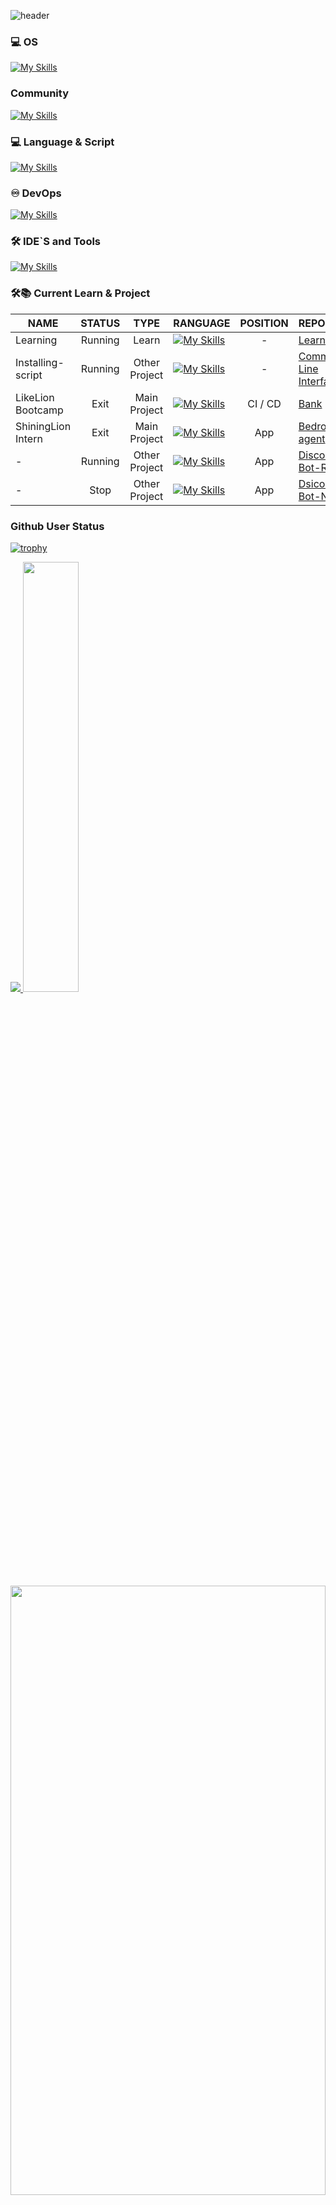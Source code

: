![header](https://capsule-render.vercel.app/api?type=waving&color=auto&height=300&section=header&text=Who%20am%20I&fontSize=90)

### 💻 OS
[![My Skills](https://skillicons.dev/icons?i=windows,ubuntu)](https://skillicons.dev)

### Community
[![My Skills](https://skillicons.dev/icons?i=discord)](https://skillicons.dev)

### 💻 Language & Script
[![My Skills](https://skillicons.dev/icons?i=bash,powershell,rust,go,cs,dotnet)](https://skillicons.dev)

### ♾ DevOps
[![My Skills](https://skillicons.dev/icons?i=linux,githubactions,docker,kubernetes,aws)](https://skillicons.dev)

### 🛠️ IDE`S and Tools
[![My Skills](https://skillicons.dev/icons?i=git,vscode,idea,rider)](https://skillicons.dev)
</br>

### 🛠📚 Current Learn & Project
| NAME | STATUS | TYPE | RANGUAGE | POSITION | REPOSITORY |
|------|:--------:|:------:|----------|:----------:|------------|
| Learning | Running | Learn | [![My Skills](https://skillicons.dev/icons?i=go,rust,bash,powershell)](https://skillicons.dev) | - | [Learning](https://github.com/gunwoo8873/Learning.git) |
| Installing-script  | Running | Other Project | [![My Skills](https://skillicons.dev/icons?i=bash,powershell)](https://skillicons.dev) | - | [Command Line Interface](https://github.com/gunwoo8873/CMD.git) |
| LikeLion Bootcamp | Exit | Main Project | [![My Skills](https://skillicons.dev/icons?i=html,css,js,rust,bash)](https://skillicons.dev) | CI / CD | [Bank](https://github.com/gunwoo8873/LIKELION-BOOTCAMP) |
| ShiningLion Intern | Exit | Main Project | [![My Skills](https://skillicons.dev/icons?i=python)](https://skillicons.dev) | App | [Bedrock-agent](https://github.com/Byun-Sung-Ho/appCodeForRocket) |
| - | Running | Other Project | [![My Skills](https://skillicons.dev/icons?i=rust,powershell)](https://skillicons.dev) | App | [Discord-Bot-Rust](https://github.com/gunwoo8873/Rust-DiscordBot)|
| - | Stop | Other Project | [![My Skills](https://skillicons.dev/icons?i=net,cs)](https://skillicons.dev) | App | [Dsicord-Bot-NET](https://github.com/gunwoo8873/NET-DiscordBot)

### Github User Status
[![trophy](https://github-profile-trophy.vercel.app/?username=gunwoo8873&theme=discord)](https://github.com/gunwoo8873/github-profile-trophy)

<a href="s">
  <img src="https://github-readme-stats.vercel.app/api/top-langs/?username=gunwoo8873&exclude_repo=gunwoo8873.github.io&layout=compact&theme=tokyonight" />
</a>
<a href="s">
  <img src="https://github-readme-stats.vercel.app/api?username=gunwoo8873&theme=tokyonight&show_icons=true" width="42%" />
</a>

<a href="https://www.gitanimals.org/en_US?utm_medium=image&utm_source=gunwoo8873&utm_content=farm">
<img
  src="https://render.gitanimals.org/farms/gunwoo8873"
  width="100%"
  height="50%"
/>
</a>

<!--[![Ashutosh's github activity graph](https://github-readme-activity-graph.vercel.app/graph?username=gunwoo8873&theme=tokyo-night)](https://github.com/gunwoo8873/github-readme-activity-graph)-->
